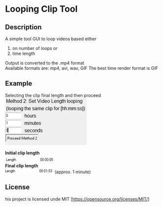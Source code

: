 # Looping Clip Tool

## Description
A simple tool GUI to loop videos based either 
1. on number of loops or
1. time length   

Output is converted to the .mp4 format  
Available formats are: mp4, avi, wav, GIF
The best time render format is GIF

## Example
Selecting the clip final length and then proceed 
![loop](example_img/loop_img.png)

**Initial clip length**  
![initial_length](example_img/initiallength.png)  
**Final clip length**  
![final_length](example_img/finallength.png) (approx. 1 minute)

## License
his project is licensed unde MIT [https://opensource.org/licenses/MIT/]
